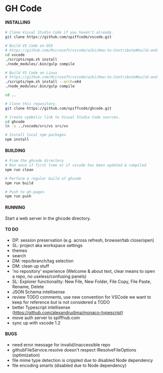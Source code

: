 # GH Code

#### INSTALLING
```bash
# Clone Visual Studio Code if you haven't already.
git clone https://github.com/spiffcode/vscode.git

# Build VS Code on OSX
# https://github.com/Microsoft/vscode/wiki/How-to-Contribute#build-and-run-from-source
cd vscode
./scripts/npm.sh install
./node_modules/.bin/gulp compile

# Build VS Code on Linux
# https://github.com/Microsoft/vscode/wiki/How-to-Contribute#build-and-run-from-source
./scripts/npm.sh install --arch=x64
./node_modules/.bin/gulp compile

cd ..

# Clone this repository.
git clone https://github.com/spiffcode/ghcode.git

# Create symbolic link to Visual Studio Code sources.
cd ghcode
ln -s ../vscode/src/vs src/vs

# Install local npm packages
npm install
```
#### BUILDING
```bash
# From the ghcode directory
# Run once if first time or if vscode has been updated & compiled
npm run clean

# Perform a regular build of ghcode
npm run build

# Push to gh-pages
npm run push
```
#### RUNNING

Start a web server in the ghcode directory.

#### TO DO

* DP: session preservation (e.g. across refresh, browser/tab close/open)
* SL: project aka workspace settings
* themes
* search
* DM: repo/branch/tag selection
* DM: clean up stuff
* 'no repository' experience (Welcome & about text, clear means to open a repo, no useless/confusing panels)
* SL: Explorer functionality: New File, New Folder, File Copy, File Paste, Rename, Delete
* JSON Schema intellisense
* review TODO comments, use new convention for VSCode we want to keep for reference but is not considered a TODO
* better Typescript intellisense (https://github.com/alexandrudima/monaco-typescript) 
* move auth server to spiffhub.com
* sync up with vscode 1.2

#### BUGS

* need error message for invalid/inaccessible repo
* githubFileService.resolve doesn't respect IResolveFileOptions (optimization)
* file mime type detection is crippled due to disabled Node dependency
* file encoding smarts (disabled due to Node dependency)
